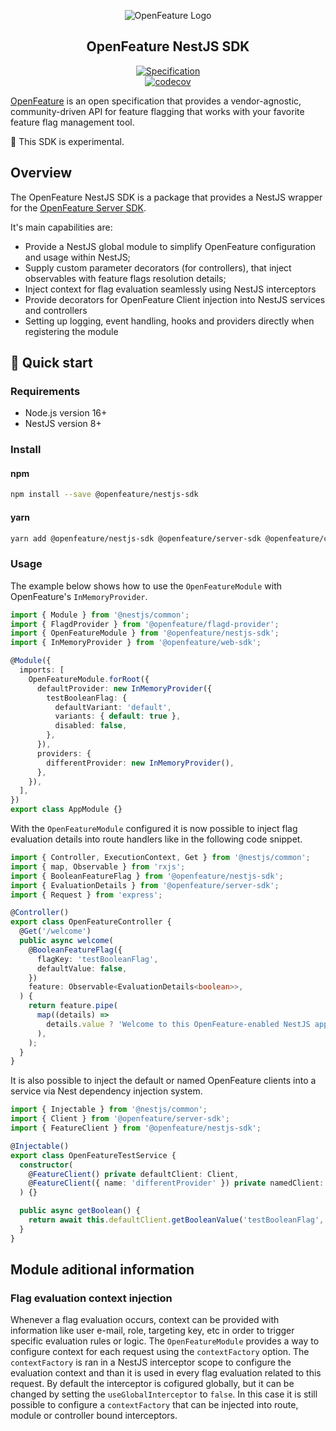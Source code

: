 <!-- markdownlint-disable MD033 -->
<!-- x-hide-in-docs-start -->
<p align="center">
  <picture>
    <source media="(prefers-color-scheme: dark)" srcset="https://raw.githubusercontent.com/open-feature/community/0e23508c163a6a1ac8c0ced3e4bd78faafe627c7/assets/logo/horizontal/white/openfeature-horizontal-white.svg" />
    <img align="center" alt="OpenFeature Logo" src="https://raw.githubusercontent.com/open-feature/community/0e23508c163a6a1ac8c0ced3e4bd78faafe627c7/assets/logo/horizontal/black/openfeature-horizontal-black.svg" />
  </picture>
</p>

<h2 align="center">OpenFeature NestJS SDK</h2>

<!-- x-hide-in-docs-end -->
<!-- The 'github-badges' class is used in the docs -->
<p align="center" class="github-badges">
  <a href="https://github.com/open-feature/spec/releases/tag/v0.7.0">
    <img alt="Specification" src="https://img.shields.io/static/v1?label=specification&message=v0.7.0&color=yellow&style=for-the-badge" />
  </a>
  <br/>
  <a href="https://codecov.io/gh/open-feature/js-sdk">
    <img alt="codecov" src="https://codecov.io/gh/open-feature/js-sdk/branch/main/graph/badge.svg?token=3DC5XOEHMY" />
  </a>
</p>
<!-- x-hide-in-docs-start -->

[OpenFeature](https://openfeature.dev) is an open specification that provides a vendor-agnostic, community-driven API
for feature flagging that works with your favorite feature flag management tool.

<!-- x-hide-in-docs-end -->

🧪 This SDK is experimental.

## Overview

The OpenFeature NestJS SDK is a package that provides a NestJS wrapper for the [OpenFeature Server SDK](https://openfeature.dev/docs/reference/technologies/server/javascript/).

It's main capabilities are:

- Provide a NestJS global module to simplify OpenFeature configuration and usage within NestJS;
- Supply custom parameter decorators (for controllers), that inject observables with feature flags resolution details;
- Inject context for flag evaluation seamlessly using NestJS interceptors
- Provide decorators for OpenFeature Client injection into NestJS services and controllers
- Setting up logging, event handling, hooks and providers directly when registering the module

## 🚀 Quick start

### Requirements

- Node.js version 16+
- NestJS version 8+

### Install

#### npm

```sh
npm install --save @openfeature/nestjs-sdk
```

#### yarn

```sh
yarn add @openfeature/nestjs-sdk @openfeature/server-sdk @openfeature/core
```

### Usage

The example below shows how to use the `OpenFeatureModule` with OpenFeature's `InMemoryProvider`.

```ts
import { Module } from '@nestjs/common';
import { FlagdProvider } from '@openfeature/flagd-provider';
import { OpenFeatureModule } from '@openfeature/nestjs-sdk';
import { InMemoryProvider } from '@openfeature/web-sdk';

@Module({
  imports: [
    OpenFeatureModule.forRoot({
      defaultProvider: new InMemoryProvider({
        testBooleanFlag: {
          defaultVariant: 'default',
          variants: { default: true },
          disabled: false,
        },
      }),
      providers: {
        differentProvider: new InMemoryProvider(),
      },
    }),
  ],
})
export class AppModule {}
```

With the `OpenFeatureModule` configured it is now possible to inject flag evaluation details into route handlers like in the following code snippet.

```ts
import { Controller, ExecutionContext, Get } from '@nestjs/common';
import { map, Observable } from 'rxjs';
import { BooleanFeatureFlag } from '@openfeature/nestjs-sdk';
import { EvaluationDetails } from '@openfeature/server-sdk';
import { Request } from 'express';

@Controller()
export class OpenFeatureController {
  @Get('/welcome')
  public async welcome(
    @BooleanFeatureFlag({
      flagKey: 'testBooleanFlag',
      defaultValue: false,
    })
    feature: Observable<EvaluationDetails<boolean>>,
  ) {
    return feature.pipe(
      map((details) =>
        details.value ? 'Welcome to this OpenFeature-enabled NestJS app!' : 'Welcome to this NestJS app!',
      ),
    );
  }
}
```

It is also possible to inject the default or named OpenFeature clients into a service via Nest dependency injection system.

```ts
import { Injectable } from '@nestjs/common';
import { Client } from '@openfeature/server-sdk';
import { FeatureClient } from '@openfeature/nestjs-sdk';

@Injectable()
export class OpenFeatureTestService {
  constructor(
    @FeatureClient() private defaultClient: Client,
    @FeatureClient({ name: 'differentProvider' }) private namedClient: Client,
  ) {}

  public async getBoolean() {
    return await this.defaultClient.getBooleanValue('testBooleanFlag', false);
  }
}
```

## Module aditional information

### Flag evaluation context injection

Whenever a flag evaluation occurs, context can be provided with information like user e-mail, role, targeting key, etc in order to trigger specific evaluation rules or logic. The `OpenFeatureModule` provides a way to configure context for each request using the `contextFactory` option.
The `contextFactory` is ran in a NestJS interceptor scope to configure the evaluation context and than it is used in every flag evaluation related to this request.
By default the interceptor is cofigured globally, but it can be changed by setting the `useGlobalInterceptor` to `false`. In this case it is still possible to configure a `contextFactory` that can be injected into route, module or controller bound interceptors.
